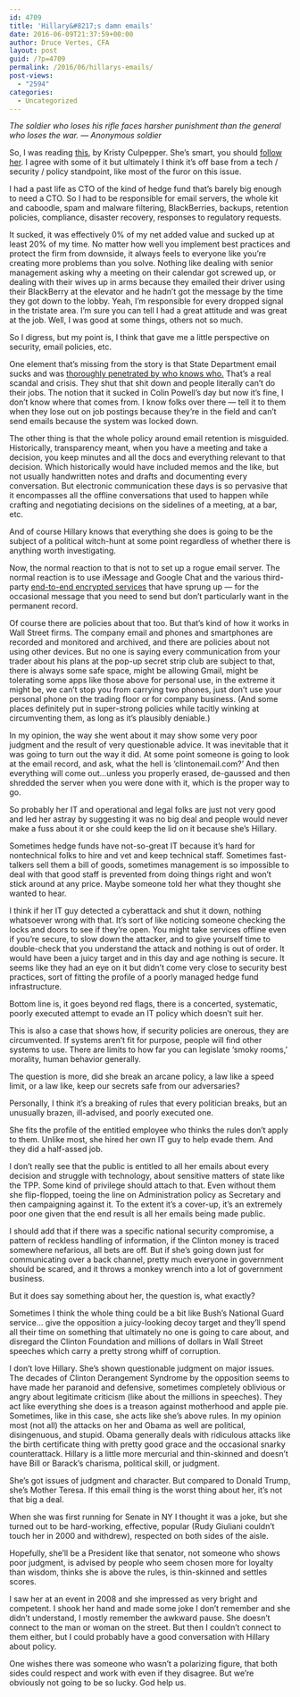 ```yaml
---
id: 4709
title: 'Hillary&#8217;s damn emails'
date: 2016-06-09T21:37:59+00:00
author: Druce Vertes, CFA
layout: post
guid: /?p=4709
permalink: /2016/06/hillarys-emails/
post-views:
  - "2594"
categories:
  - Uncategorized
---
```

_The soldier who loses his rifle faces harsher punishment than the general who loses the war. &#8212; Anonymous soldier_

So, I was reading [this](https://medium.com/soapbox-dc/12-red-flags-in-clintons-email-setup-da8966760f7d#.uak0y4cqq), by Kristy Culpepper. She&#8217;s smart, you should [follow her](http://twitter.com/munilass). I agree with some of it but ultimately I think it&#8217;s off base from a tech / security / policy standpoint, like most of the furor on this issue.  
<!--more-->

I had a past life as CTO of the kind of hedge fund that&#8217;s barely big enough to need a CTO. So I had to be responsible for email servers, the whole kit and caboodle, spam and malware filtering, BlackBerries, backups, retention policies, compliance, disaster recovery, responses to regulatory requests. 

It sucked, it was effectively 0% of my net added value and sucked up at least 20% of my time. No matter how well you implement best practices and protect the firm from downside, it always feels to everyone like you&#8217;re creating more problems than you solve. Nothing like dealing with senior management asking why a meeting on their calendar got screwed up, or dealing with their wives up in arms because they emailed their driver using their BlackBerry at the elevator and he hadn&#8217;t got the message by the time they got down to the lobby. Yeah, I&#8217;m responsible for every dropped signal in the tristate area. I&#8217;m sure you can tell I had a great attitude and was great at the job. Well, I was good at some things, others not so much.

So I digress, but my point is, I think that gave me a little perspective on security, email policies, etc.

One element that&#8217;s missing from the story is that State Department email sucks and was [thoroughly penetrated by who knows who.](http://www.cnn.com/2015/03/10/politics/state-department-hack-worst-ever/) That&#8217;s a real scandal and crisis. They shut that shit down and people literally can&#8217;t do their jobs. The notion that it sucked in Colin Powell&#8217;s day but now it&#8217;s fine, I don&#8217;t know where that comes from. I know folks over there &#8212; tell it to them when they lose out on job postings because they&#8217;re in the field and can&#8217;t send emails because the system was locked down.

The other thing is that the whole policy around email retention is misguided. Historically, transparency meant, when you have a meeting and take a decision, you keep minutes and all the docs and everything relevant to that decision. Which historically would have included memos and the like, but not usually handwritten notes and drafts and documenting every conversation. But electronic communication these days is so pervasive that it encompasses all the offline conversations that used to happen while crafting and negotiating decisions on the sidelines of a meeting, at a bar, etc. 

And of course Hillary knows that everything she does is going to be the subject of a political witch-hunt at some point regardless of whether there is anything worth investigating.

Now, the normal reaction to that is not to set up a rogue email server. The normal reaction is to use iMessage and Google Chat and the various third-party [end-to-end encrypted services](http://www.ibtimes.co.uk/best-encrypted-messaging-apps-keep-you-safe-hackers-snooping-1553488) that have sprung up &#8212; for the occasional message that you need to send but don&#8217;t particularly want in the permanent record. 

Of course there are policies about that too. But that&#8217;s kind of how it works in Wall Street firms. The company email and phones and smartphones are recorded and monitored and archived, and there are policies about not using other devices. But no one is saying every communication from your trader about his plans at the pop-up secret strip club are subject to that, there is always some safe space, might be allowing Gmail, might be tolerating some apps like those above for personal use, in the extreme it might be, we can&#8217;t stop you from carrying two phones, just don&#8217;t use your personal phone on the trading floor or for company business. (And some places definitely put in super-strong policies while tacitly winking at circumventing them, as long as it&#8217;s plausibly deniable.)

In my opinion, the way she went about it may show some very poor judgment and the result of very questionable advice. It was inevitable that it was going to turn out the way it did. At some point someone is going to look at the email record, and ask, what the hell is &#8216;clintonemail.com?&#8217; And then everything will come out&#8230;unless you properly erased, de-gaussed and then shredded the server when you were done with it, which is the proper way to go.

So probably her IT and operational and legal folks are just not very good and led her astray by suggesting it was no big deal and people would never make a fuss about it or she could keep the lid on it because she&#8217;s Hillary.

Sometimes hedge funds have not-so-great IT because it&#8217;s hard for nontechnical folks to hire and vet and keep technical staff. Sometimes fast-talkers sell them a bill of goods, sometimes management is so impossible to deal with that good staff is prevented from doing things right and won&#8217;t stick around at any price. Maybe someone told her what they thought she wanted to hear.

I think if her IT guy detected a cyberattack and shut it down, nothing whatsoever wrong with that. It&#8217;s sort of like noticing someone checking the locks and doors to see if they&#8217;re open. You might take services offline even if you&#8217;re secure, to slow down the attacker, and to give yourself time to double-check that you understand the attack and nothing is out of order. It would have been a juicy target and in this day and age nothing is secure. It seems like they had an eye on it but didn&#8217;t come very close to security best practices, sort of fitting the profile of a poorly managed hedge fund infrastructure. 

Bottom line is, it goes beyond red flags, there is a concerted, systematic, poorly executed attempt to evade an IT policy which doesn&#8217;t suit her. 

This is also a case that shows how, if security policies are onerous, they are circumvented. If systems aren&#8217;t fit for purpose, people will find other systems to use. There are limits to how far you can legislate &#8216;smoky rooms,&#8217; morality, human behavior generally.

The question is more, did she break an arcane policy, a law like a speed limit, or a law like, keep our secrets safe from our adversaries? 

Personally, I think it&#8217;s a breaking of rules that every politician breaks, but an unusually brazen, ill-advised, and poorly executed one. 

She fits the profile of the entitled employee who thinks the rules don&#8217;t apply to them. Unlike most, she hired her own IT guy to help evade them. And they did a half-assed job.

I don&#8217;t really see that the public is entitled to all her emails about every decision and struggle with technology, about sensitive matters of state like the TPP. Some kind of privilege should attach to that. Even without them she flip-flopped, toeing the line on Administration policy as Secretary and then campaigning against it. To the extent it&#8217;s a cover-up, it&#8217;s an extremely poor one given that the end result is all her emails being made public.

I should add that if there was a specific national security compromise, a pattern of reckless handling of information, if the Clinton money is traced somewhere nefarious, all bets are off. But if she&#8217;s going down just for communicating over a back channel, pretty much everyone in government should be scared, and it throws a monkey wrench into a lot of government business.

But it does say something about her, the question is, what exactly?

Sometimes I think the whole thing could be a bit like Bush&#8217;s National Guard service&#8230; give the opposition a juicy-looking decoy target and they&#8217;ll spend all their time on something that ultimately no one is going to care about, and disregard the Clinton Foundation and millions of dollars in Wall Street speeches which carry a pretty strong whiff of corruption.

I don&#8217;t love Hillary. She&#8217;s shown questionable judgment on major issues. The decades of Clinton Derangement Syndrome by the opposition seems to have made her paranoid and defensive, sometimes completely oblivious or angry about legitimate criticism (like about the millions in speeches). They act like everything she does is a treason against motherhood and apple pie. Sometimes, like in this case, she acts like she&#8217;s above rules. In my opinion most (not all) the attacks on her and Obama as well are political, disingenuous, and stupid. Obama generally deals with ridiculous attacks like the birth certificate thing with pretty good grace and the occasional snarky counterattack. Hillary is a little more mercurial and thin-skinned and doesn&#8217;t have Bill or Barack&#8217;s charisma, political skill, or judgment. 

She&#8217;s got issues of judgment and character. But compared to Donald Trump, she&#8217;s Mother Teresa. If this email thing is the worst thing about her, it&#8217;s not that big a deal.

When she was first running for Senate in NY I thought it was a joke, but she turned out to be hard-working, effective, popular (Rudy Giuliani couldn&#8217;t touch her in 2000 and withdrew), respected on both sides of the aisle. 

Hopefully, she&#8217;ll be a President like that senator, not someone who shows poor judgment, is advised by people who seem chosen more for loyalty than wisdom, thinks she is above the rules, is thin-skinned and settles scores.

I saw her at an event in 2008 and she impressed as very bright and competent. I shook her hand and made some joke I don&#8217;t remember and she didn&#8217;t understand, I mostly remember the awkward pause. She doesn&#8217;t connect to the man or woman on the street. But then I couldn&#8217;t connect to them either, but I could probably have a good conversation with Hillary about policy.

One wishes there was someone who wasn&#8217;t a polarizing figure, that both sides could respect and work with even if they disagree. But we&#8217;re obviously not going to be so lucky. God help us.
